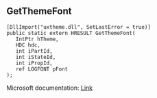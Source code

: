 ## GetThemeFont

```
[DllImport("uxtheme.dll", SetLastError = true)]
public static extern HRESULT GetThemeFont(
   IntPtr hTheme,
   HDC hdc,
   int iPartId,
   int iStateId,
   int iPropId,
   ref LOGFONT pFont
);
```

Microsoft documentation: [Link](https://docs.microsoft.com/en-us/windows/win32/api/uxtheme/nf-uxtheme-getthemefont)

